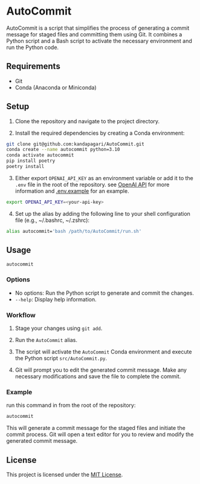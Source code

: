 # AutoCommit

AutoCommit is a script that simplifies the process of generating a commit message for staged files and committing them using Git. It combines a Python script and a Bash script to activate the necessary environment and run the Python code.

## Requirements

- Git
- Conda (Anaconda or Miniconda)

## Setup

1. Clone the repository and navigate to the project directory.

2. Install the required dependencies by creating a Conda environment:

```bash
git clone git@github.com:kandapagari/AutoCommit.git
conda create --name autocommit python=3.10
conda activate autocommit
pip install poetry
poetry install
```

3. Either export `OPENAI_API_KEY` as an environment variable or add it to the `.env` file in the root of the repository. see [OpenAI API](https://platform.openai.com/docs/api-reference/authentication) for more information and [.env.example](.env.example) for an example.

```bash
export OPENAI_API_KEY=<your-api-key>
```

4. Set up the alias by adding the following line to your shell configuration file (e.g., ~/.bashrc, ~/.zshrc):

```bash
alias autocommit='bash /path/to/AutoCommit/run.sh'
```

## Usage

```bash
autocommit
```

### Options

- No options: Run the Python script to generate and commit the changes.
- `--help`: Display help information.

### Workflow

1. Stage your changes using `git add`.

2. Run the `AutoCommit` alias.

3. The script will activate the `AutoCommit` Conda environment and execute the Python script `src/AutoCommit.py`.

4. Git will prompt you to edit the generated commit message. Make any necessary modifications and save the file to complete the commit.

### Example

run this command in from the root of the repository:

```bash
autocommit
```

This will generate a commit message for the staged files and initiate the commit process. Git will open a text editor for you to review and modify the generated commit message.

## License

This project is licensed under the [MIT License](LICENSE).

